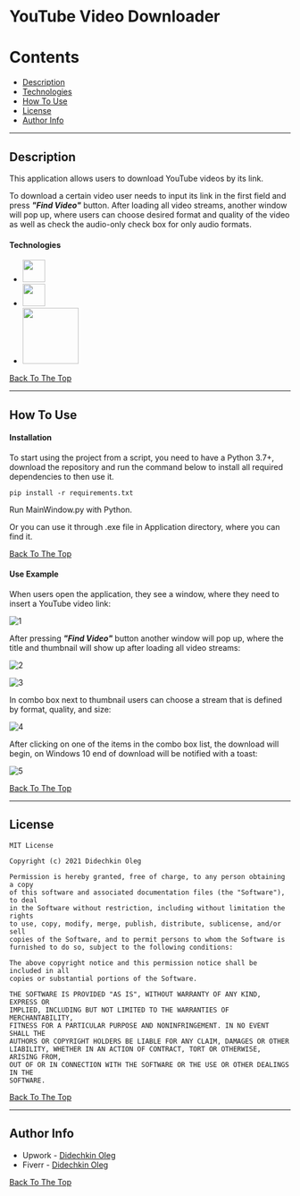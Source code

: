 # YouTube Video Downloader

Contents
========

- [Description](#description)
- [Technologies](#technologies)
- [How To Use](#how-to-use)
- [License](#license)
- [Author Info](#author-info)

---

## Description

This application allows users to download YouTube videos by its link.

To download a certain video user needs to input its link in the first field and press ***"Find Video"*** button. After loading all video streams, another window will pop up, where users can choose desired format and quality of the video as well as check the audio-only check box for only audio formats.

#### Technologies

* <img width="40px" src="https://user-images.githubusercontent.com/1499751/115736045-a513f280-a393-11eb-8dbd-ebd3eda15841.png"/>
* <img width="40px" src="https://user-images.githubusercontent.com/1499751/120833934-0ae6c300-c56b-11eb-8b72-2c8ee89486a7.png"/>
* <img width="100px" src="https://user-images.githubusercontent.com/1499751/120834084-3cf82500-c56b-11eb-914e-cea9f662e965.png"/>

[Back To The Top](#youTube-video-downloader)

---

## How To Use

#### Installation

To start using the project from a script, you need to have a Python 3.7+, download the repository and run the command below to install all required dependencies to then use it.

`pip install -r requirements.txt`

Run MainWindow.py with Python.

Or you can use it through .exe file in Application directory, where you can find it.

[Back To The Top](#youTube-video-downloader)

#### Use Example

When users open the application, they see a window, where they need to insert a YouTube video link:

![1](https://user-images.githubusercontent.com/1499751/120834624-f1924680-c56b-11eb-8030-b303cfc6ae28.PNG)

After pressing ***"Find Video"*** button another window will pop up, where the title and thumbnail will show up after loading all video streams:

![2](https://user-images.githubusercontent.com/1499751/120835613-38347080-c56d-11eb-9397-0083b3e3de14.PNG)

![3](https://user-images.githubusercontent.com/1499751/120834908-52218380-c56c-11eb-9b1a-100386f74e8a.PNG)

In combo box next to thumbnail users can choose a stream that is defined by format, quality, and size:

![4](https://user-images.githubusercontent.com/1499751/120835651-43879c00-c56d-11eb-9cd8-fb92d15bc9b4.PNG)

After clicking on one of the items in the combo box list, the download will begin, on Windows 10 end of download will be notified with a toast:

![5](https://user-images.githubusercontent.com/1499751/120835251-be9c8280-c56c-11eb-8611-588a4c225847.PNG)

[Back To The Top](#youTube-video-downloader)

---

## License

```text
MIT License

Copyright (c) 2021 Didechkin Oleg

Permission is hereby granted, free of charge, to any person obtaining a copy
of this software and associated documentation files (the "Software"), to deal
in the Software without restriction, including without limitation the rights
to use, copy, modify, merge, publish, distribute, sublicense, and/or sell
copies of the Software, and to permit persons to whom the Software is
furnished to do so, subject to the following conditions:

The above copyright notice and this permission notice shall be included in all
copies or substantial portions of the Software.

THE SOFTWARE IS PROVIDED "AS IS", WITHOUT WARRANTY OF ANY KIND, EXPRESS OR
IMPLIED, INCLUDING BUT NOT LIMITED TO THE WARRANTIES OF MERCHANTABILITY,
FITNESS FOR A PARTICULAR PURPOSE AND NONINFRINGEMENT. IN NO EVENT SHALL THE
AUTHORS OR COPYRIGHT HOLDERS BE LIABLE FOR ANY CLAIM, DAMAGES OR OTHER
LIABILITY, WHETHER IN AN ACTION OF CONTRACT, TORT OR OTHERWISE, ARISING FROM,
OUT OF OR IN CONNECTION WITH THE SOFTWARE OR THE USE OR OTHER DEALINGS IN THE
SOFTWARE.
```

[Back To The Top](#youTube-video-downloader)

---

## Author Info

- Upwork - [Didechkin Oleg](https://www.upwork.com/freelancers/~01bc2c6d8b19205903)
- Fiverr - [Didechkin Oleg](https://www.fiverr.com/dbofury)

[Back To The Top](#youTube-video-downloader)
